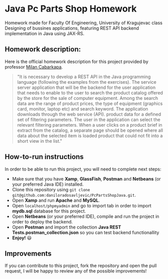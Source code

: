 # Java Pc Parts Shop Homework

Homework made for Faculty Of Engineering, University of Kragujevac class Designing of bussines applications, featuring REST API backend implementation in Java using JAX-RS.

## Homework description:
Here is the official homework description for this project provided by professor [Milan Cabarkapa](https://github.com/milancabarkapa).
> "It is necessary to develop a REST API in the Java programming language (following the examples from the exercises). 
The service server application that will be the backend for the user application that needs to enable 
to the user to search the product catalog offered by the store for the sale of computer equipment. 
Among the search data are the range of product prices, the type of equipment (graphics card, monitor, 
laptop etc) and search keyword. The application downloads through the web service (API). 
product data for a defined set of filtering parameters. The user in the application can 
select the relevant filtering parameters. When a user clicks on a product brief in 
extract from the catalog, a separate page should be opened where all data about the selected item is loaded 
product that could not fit into a short view in the list."

## How-to-run instructions
In order to be able to run this project, you will need to complete next steps:
- Make sure that you have **Xamp**, **GlassFish**, **Postman** and **Netbeans** (or your preferred Java IDE) installed.
- Clone this repository using ``` git clone git@github.com:daniloradosavljevic/PcPartsShopJava.git ```.
- Open **Xamp** and run **Apache** and **MySQL**.
- Open ``` localhost/phpmyadmin ``` and go to import tab in order to import **mydb.sql** database for this project.
- Open **Netbeans** (or your preferred IDE), compile and run the project in order to deploy the backend.
- Open **Postman** and import the collection **Java REST Tests.postman_collection.json** so you can test backend functionallity
- **Enjoy!** 😃
  
## Improvements
If you can contribute to this project, fork the repository and open the pull request, I will be happy to review any of the possible improvements!
